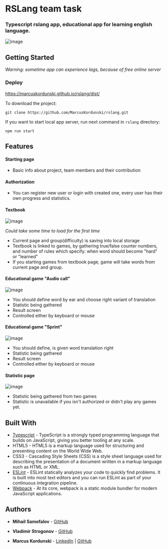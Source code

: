 # RSLang team task
### Typescript rslang app, educational app for learning english language.

![image](https://user-images.githubusercontent.com/95471509/190917317-3d0f2e6f-505e-410c-a92a-12c5433cc680.png)



## Getting Started

<i>Warning: sometime app can experience lags, because of free online server</i>

### Deploy
https://marcuskordunski.github.io/rslang/dist/

To download the project:
```
git clone https://github.com/MarcusKordunski/rslang.git
```

If you want to start local app server, run next command in `rslang` directory:
```
npm run start
```

## Features
#### Starting page
* Basic info about project, team members and their contribution
#### Authorization
* You can register new user or login with created one, every user has their own progress and statistics.
#### Textbook
![image](https://user-images.githubusercontent.com/95471509/190920339-434e5b50-508a-44f0-9af9-56e357d20f3b.png)

<i>Could take some time to load for the first time</i>
* Current page and group(difficulty) is saving into local storage
* Textbook is linked to games, by gathering true/false counter numbers, and number of rules which specify: when word should become "hard" or "learned"
* If you starting games from textbook page, game will take words from current page and group.
#### Educational game "Audio call"
![image](https://user-images.githubusercontent.com/95471509/190920314-fb193fa4-3f3a-4f2a-a634-d9c76ef2b58b.png)

* You should define word by ear and choose right variant of translation
* Statistic being gathered
* Result screen
* Controlled either by keyboard or mouse
#### Educational game "Sprint"
![image](https://user-images.githubusercontent.com/95471509/190920290-d5425588-04b6-45ca-b628-7218ee204a92.png)

* You should define, is given word translation right
* Statistic being gathered
* Result screen
* Controlled either by keyboard or mouse
#### Statistic page
![image](https://user-images.githubusercontent.com/95471509/190920358-2fb3c59a-5e27-459c-8246-375d4a97aba0.png)

* Statistic being gathered from two games
* Statistic is unavailable if you isn't authorized or didn't play any games yet.
## Built With
* [Typescript](https://www.typescriptlang.org/) - TypeScript is a strongly typed programming language that builds on JavaScript, giving you better tooling at any scale.
* HTML5 - HTML5 is a markup language used for structuring and presenting content on the World Wide Web.
* CSS3 - Cascading Style Sheets (CSS) is a style sheet language used for describing the presentation of a document written in a markup language such as HTML or XML.
* [ESLint](https://eslint.org/) - ESLint statically analyzes your code to quickly find problems. It is built into most text editors and you can run ESLint as part of your continuous integration pipeline.
* [Webpack](https://webpack.js.org/) - At its core, webpack is a static module bundler for modern JavaScript applications.
## Authors

* **Mihail Samofalov** -
[GitHub](https://github.com/zem41k)

* **Vladimir Strogonov** -
[GitHub](https://github.com/antipachita)

* **Marcus Kordunski** -
[LinkedIn](https://www.linkedin.com/in/marcus-kordunski/) | 
[GitHub](https://github.com/MarcusKordunski)
